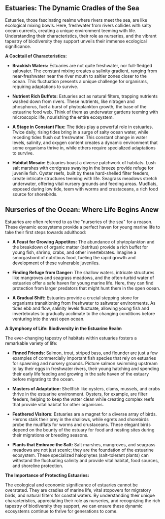 ## Estuaries: The Dynamic Cradles of the Sea

Estuaries, those fascinating realms where rivers meet the sea, are like ecological mixing bowls. Here, freshwater from rivers collides with salty ocean currents, creating a unique environment teeming with life. Understanding their characteristics, their role as nurseries, and the vibrant tapestry of biodiversity they support unveils their immense ecological significance.

**A Cocktail of Characteristics:**

* **Brackish Waters:**  Estuaries are not quite freshwater, nor full-fledged saltwater. The constant mixing creates a salinity gradient, ranging from near-freshwater near the river mouth to saltier zones closer to the ocean. This fluctuation presents a unique challenge for organisms, requiring adaptations to survive.

* **Nutrient Rich Buffets:**  Estuaries act as natural filters, trapping nutrients washed down from rivers. These nutrients, like nitrogen and phosphorus, fuel a burst of phytoplankton growth, the base of the estuarine food web. Think of them as underwater gardens teeming with microscopic life, nourishing the entire ecosystem.

* **A Stage in Constant Flux:**  The tides play a powerful role in estuaries. Twice daily, rising tides bring in a surge of salty ocean water, while receding tides flush out freshwater. This constant change in water levels, salinity, and oxygen content creates a dynamic environment that some organisms thrive in, while others require specialized adaptations to survive.

* **Habitat Mosaic:**  Estuaries boast a diverse patchwork of habitats. Lush salt marshes with cordgrass swaying in the breeze provide refuge for juvenile fish. Oyster reefs, built by these hard-shelled filter feeders, create intricate structures teeming with life. Seagrass meadows stretch underwater, offering vital nursery grounds and feeding areas.  Mudflats, exposed during low tide, teem with worms and crustaceans, a rich food source for shorebirds.

## Nurseries of the Ocean: Where Life Begins Anew

Estuaries are often referred to as the "nurseries of the sea" for a reason. These dynamic ecosystems provide a perfect haven for young marine life to take their first steps towards adulthood:

* **A Feast for Growing Appetites:**  The abundance of phytoplankton and the breakdown of organic matter (detritus) provide a rich buffet for young fish, shrimp, crabs, and other invertebrates. Imagine a smorgasbord of nutritious food, fueling the rapid growth and development of these vulnerable juveniles.

* **Finding Refuge from Danger:**  The shallow waters, intricate structures like mangroves and seagrass meadows, and the often-turbid water of estuaries offer a safe haven for young marine life. Here, they can find protection from larger predators that might hunt them in the open ocean.

* **A Gradual Shift:**  Estuaries provide a crucial stepping stone for organisms transitioning from freshwater to saltwater environments. As tides ebb and flow, salinity levels fluctuate, allowing young fish and invertebrates to gradually acclimate to the changing conditions before venturing into the vast open ocean.

**A Symphony of Life: Biodiversity in the Estuarine Realm**

The ever-changing tapestry of habitats within estuaries fosters a remarkable variety of life:

* **Finned Friends:** Salmon, trout, striped bass, and flounder are just a few examples of commercially important fish species that rely on estuaries for spawning and nursery grounds. Picture salmon swimming upstream to lay their eggs in freshwater rivers, their young hatching and spending their early life feeding and growing in the safe haven of the estuary before migrating to the ocean.

* **Masters of Adaptation:**  Shellfish like oysters, clams, mussels, and crabs thrive in the estuarine environment. Oysters, for example, are filter feeders, helping to keep the water clean while creating complex reefs that provide vital habitat for other organisms.

* **Feathered Visitors:**  Estuaries are a magnet for a diverse array of birds. Herons stalk their prey in the shallows, while egrets and shorebirds probe the mudflats for worms and crustaceans. These elegant birds depend on the bounty of the estuary for food and nesting sites during their migrations or breeding seasons.

* **Plants that Embrace the Salt:**  Salt marshes, mangroves, and seagrass meadows are not just scenic; they are the foundation of the estuarine ecosystem. These specialized halophytes (salt-tolerant plants) can withstand the fluctuating salinity and provide vital habitat, food sources, and shoreline protection. 

**The Importance of Protecting Estuaries:**

The ecological and economic significance of estuaries cannot be overstated.  They are cradles of marine life, vital stopovers for migratory birds, and natural filters for coastal waters.  By understanding their unique characteristics, appreciating their role as nurseries, and recognizing the rich tapestry of biodiversity they support, we can ensure these dynamic ecosystems continue to thrive for generations to come. 